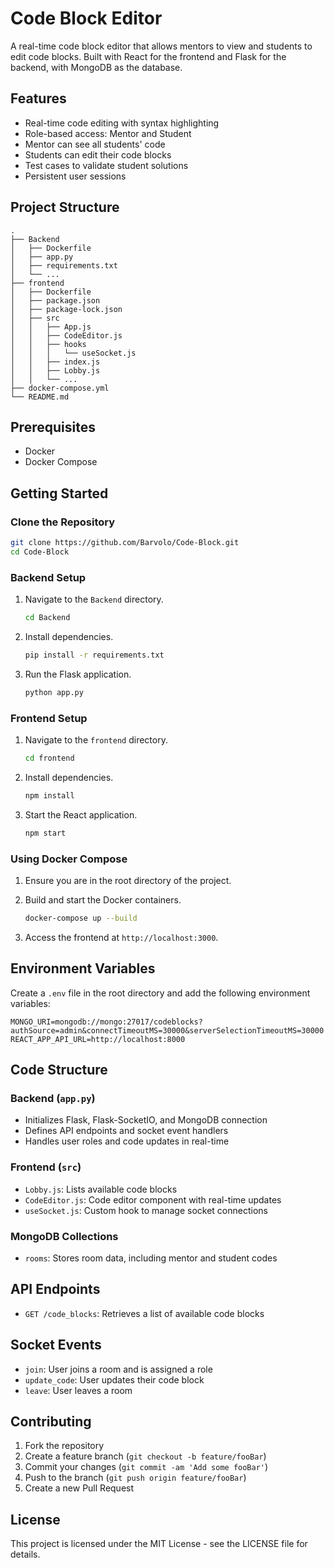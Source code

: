 
# Code Block Editor

A real-time code block editor that allows mentors to view and students to edit code blocks. Built with React for the frontend and Flask for the backend, with MongoDB as the database.

## Features

- Real-time code editing with syntax highlighting
- Role-based access: Mentor and Student
- Mentor can see all students' code
- Students can edit their code blocks
- Test cases to validate student solutions
- Persistent user sessions

## Project Structure

```plaintext
.
├── Backend
│   ├── Dockerfile
│   ├── app.py
│   ├── requirements.txt
│   └── ...
├── frontend
│   ├── Dockerfile
│   ├── package.json
│   ├── package-lock.json
│   ├── src
│   │   ├── App.js
│   │   ├── CodeEditor.js
│   │   ├── hooks
│   │   │   └── useSocket.js
│   │   ├── index.js
│   │   ├── Lobby.js
│   │   └── ...
├── docker-compose.yml
└── README.md
```

## Prerequisites

- Docker
- Docker Compose

## Getting Started

### Clone the Repository

```bash
git clone https://github.com/Barvolo/Code-Block.git
cd Code-Block
```

### Backend Setup

1. Navigate to the `Backend` directory.

    ```bash
    cd Backend
    ```

2. Install dependencies.

    ```bash
    pip install -r requirements.txt
    ```

3. Run the Flask application.

    ```bash
    python app.py
    ```

### Frontend Setup

1. Navigate to the `frontend` directory.

    ```bash
    cd frontend
    ```

2. Install dependencies.

    ```bash
    npm install
    ```

3. Start the React application.

    ```bash
    npm start
    ```

### Using Docker Compose

1. Ensure you are in the root directory of the project.

2. Build and start the Docker containers.

    ```bash
    docker-compose up --build
    ```

3. Access the frontend at `http://localhost:3000`.

## Environment Variables

Create a `.env` file in the root directory and add the following environment variables:

```plaintext
MONGO_URI=mongodb://mongo:27017/codeblocks?authSource=admin&connectTimeoutMS=30000&serverSelectionTimeoutMS=30000
REACT_APP_API_URL=http://localhost:8000
```

## Code Structure

### Backend (`app.py`)

- Initializes Flask, Flask-SocketIO, and MongoDB connection
- Defines API endpoints and socket event handlers
- Handles user roles and code updates in real-time

### Frontend (`src`)

- `Lobby.js`: Lists available code blocks
- `CodeEditor.js`: Code editor component with real-time updates
- `useSocket.js`: Custom hook to manage socket connections

### MongoDB Collections

- `rooms`: Stores room data, including mentor and student codes

## API Endpoints

- `GET /code_blocks`: Retrieves a list of available code blocks

## Socket Events

- `join`: User joins a room and is assigned a role
- `update_code`: User updates their code block
- `leave`: User leaves a room

## Contributing

1. Fork the repository
2. Create a feature branch (`git checkout -b feature/fooBar`)
3. Commit your changes (`git commit -am 'Add some fooBar'`)
4. Push to the branch (`git push origin feature/fooBar`)
5. Create a new Pull Request

## License

This project is licensed under the MIT License - see the LICENSE file for details.
